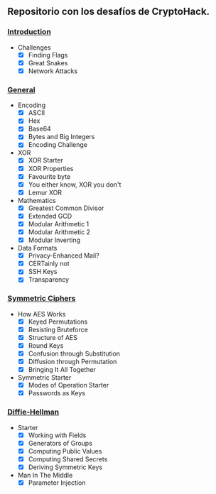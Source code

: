 ## Repositorio con los desafíos de CryptoHack.

### [Introduction](Challenges/Introduction.ipynb)
- Challenges
  - [x] Finding Flags
  - [x] Great Snakes
  - [x] Network Attacks

### [General](Challenges/General.ipynb)
- Encoding
  - [x] ASCII
  - [x] Hex
  - [x] Base64
  - [x] Bytes and Big Integers
  - [x] Encoding Challenge

- XOR
  - [x] XOR Starter
  - [x] XOR Properties
  - [x] Favourite byte
  - [x] You either know, XOR you don't
  - [x] Lemur XOR

- Mathematics
  - [x] Greatest Common Divisor
  - [x] Extended GCD
  - [x] Modular Arithmetic 1
  - [x] Modular Arithmetic 2
  - [x] Modular Inverting

- Data Formats
  - [x] Privacy-Enhanced Mail?
  - [x] CERTainly not
  - [x] SSH Keys
  - [x] Transparency

### [Symmetric Ciphers](Challenges/Symmetric_Ciphers.ipynb)
- How AES Works
  - [x] Keyed Permutations
  - [x] Resisting Bruteforce
  - [x] Structure of AES
  - [x] Round Keys
  - [x] Confusion through Substitution
  - [x] Diffusion through Permutation
  - [x] Bringing It All Together

- Symmetric Starter
  - [x] Modes of Operation Starter
  - [x] Passwords as Keys

### [Diffie-Hellman](Challenges/Diffie_Hellman.ipynb)
- Starter
  - [x] Working with Fields
  - [x] Generators of Groups
  - [x] Computing Public Values
  - [x] Computing Shared Secrets
  - [x] Deriving Symmetric Keys

- Man In The Middle
  - [x] Parameter Injection
